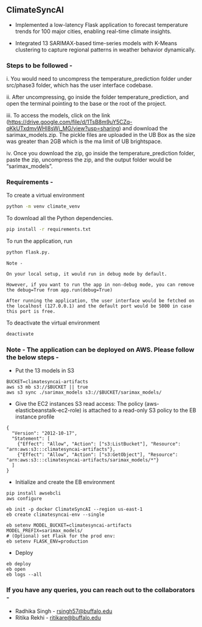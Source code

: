 ## ClimateSyncAI

- Implemented a low-latency Flask application to forecast temperature trends for 100 major cities, enabling real-time climate
insights.

- Integrated 13 SARIMAX-based time-series models with K-Means clustering to capture regional patterns in weather behavior
dynamically.



### Steps to be followed - 


i. You would need to uncompress the temperature_prediction folder under src/phase3 folder, which has the user interface codebase. 

ii. After uncompressing, go inside the folder temperature_prediction, and open the terminal pointing to the base or the root of the project. 

iii. To access the models, click on the link (https://drive.google.com/file/d/1TsB8m9uY5CZq-qKkUTxdmvWHI8sWj_MG/view?usp=sharing) and download the sarimax_models.zip. The pickle files are uploaded in the UB Box as the size was greater than 2GB which is the ma limit of UB brightspace. 

iv. Once you download the zip, go inside the temperature_prediction folder, paste the zip, uncompress the zip, and the output folder would be “sarimax_models”. 



### Requirements - 

 To create a virtual environment

```bash
python -m venv climate_venv
```

To download all the Python dependencies. 
```bash
pip install -r requirements.txt
```

To run the application, run 
```bash
python flask.py. 
```

```plaintext
Note -

On your local setup, it would run in debug mode by default. 

However, if you want to run the app in non-debug mode, you can remove the debug=True from app.run(debug=True) 

After running the application, the user interface would be fetched on the localhost (127.0.0.1) and the default port would be 5000 in case this port is free. 
```

To deactivate the virtual environment
```bash
deactivate
```

### Note - The application can be deployed on AWS. Please follow the below steps - 

- Put the 13 models in S3
```
BUCKET=climatesyncai-artifacts           
aws s3 mb s3://$BUCKET || true
aws s3 sync ./sarimax_models s3://$BUCKET/sarimax_models/
```

- Give the EC2 instances S3 read access: The policy (aws-elasticbeanstalk-ec2-role) is attached to a read-only S3 policy to the EB instance profile
```
{
  "Version": "2012-10-17",
  "Statement": [
    {"Effect": "Allow", "Action": ["s3:ListBucket"], "Resource": "arn:aws:s3:::climatesyncai-artifacts"},
    {"Effect": "Allow", "Action": ["s3:GetObject"], "Resource": "arn:aws:s3:::climatesyncai-artifacts/sarimax_models/*"}
  ]
}
```

- Initialize and create the EB environment
```
pip install awsebcli
aws configure  

eb init -p docker ClimateSyncAI --region us-east-1
eb create climatesyncai-env --single
```

```
eb setenv MODEL_BUCKET=climatesyncai-artifacts MODEL_PREFIX=sarimax_models/
# (Optional) set Flask for the prod env:
eb setenv FLASK_ENV=production
```

- Deploy
```
eb deploy
eb open
eb logs --all
``` 




### If you have any queries, you can reach out to the collaborators - 

-  Radhika Singh - rsingh57@buffalo.edu
-  Ritika Rekhi - ritikare@buffalo.edu
